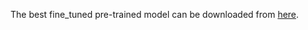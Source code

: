 The best fine_tuned pre-trained model can be downloaded from [here](https://drive.google.com/file/d/1tjrP3xM7JzIFxwWeNhCHJVcHlgWb-gjd/view?usp=sharing). 